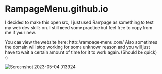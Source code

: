 # RampageMenu.github.io

I decided to make this open src, I just used Rampage as something to test my web dev skills on. I still need some practice but feel free to copy from me if your new.

You can view the website here: http://rampage-menu.com/ Also sometimes the domain will stop working for some unknown reason and you will just have to wait a certain amount of time for it to work again. (Should be quick)
:)


![Screenshot 2023-05-04 013924](https://user-images.githubusercontent.com/125640650/236120436-d6e18c57-bbdb-47ea-bebf-ef823acf0d00.png)
